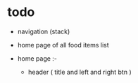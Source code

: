 # todo
- navigation (stack)
- home page of all food items list


- home page :- 
  - header ( title and left and right btn )
